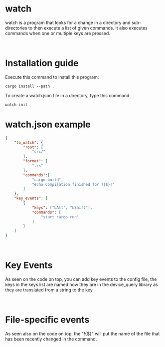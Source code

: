 # watch

watch is a program that looks for a change in a directory and sub-directories to then execute a list of given commands.
It also executes commands when one or multiple keys are pressed.

<br>

# Installation guide

Execute this command to install this program:
```
cargo install --path .
``` 

To create a watch.json file in a directory, type this command:

```
watch init
```

# watch.json example

``` json
{
    "to_watch": {
        "root": [
            "src/"
        ],
        "format": [
            ".rs"
        ],
        "commands":[
            "cargo build",
            "echo Compilation finished for !{$}!"
        ]
    },
    "key_events": [
        {
            "keys": ["LAlt", "LShift"],
            "commands": [
                "start cargo run"
            ]
        }
    ]
}
```

<br>

# Key Events

As seen on the code on top, you can add key events to the config file, the keys in the keys list are named how they are in the device_query library as they are translated from a string to the key.

<br>

# File-specific events

As seen also on the code on top, the "!{$}" will put the name of the file that has been recently changed in the command.